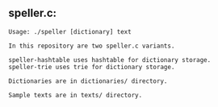 ## speller.c:

    Usage: ./speller [dictionary] text

    In this repository are two speller.c variants.

    speller-hashtable uses hashtable for dictionary storage.
    speller-trie uses trie for dictionary storage.

    Dictionaries are in dictionaries/ directory.

    Sample texts are in texts/ directory.
